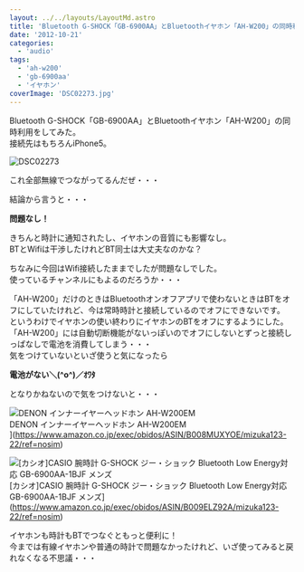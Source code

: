 ```yaml
---
layout: ../../layouts/LayoutMd.astro
title: 'Bluetooth G-SHOCK「GB-6900AA」とBluetoothイヤホン「AH-W200」の同時利用をしてみた'
date: '2012-10-21'
categories:
  - 'audio'
tags:
  - 'ah-w200'
  - 'gb-6900aa'
  - 'イヤホン'
coverImage: 'DSC02273.jpg'
---
```


Bluetooth G-SHOCK「GB-6900AA」とBluetoothイヤホン「AH-W200」の同時利用をしてみた。  
接続先はもちろんiPhone5。

![DSC02273](/archive/images/DSC02273_thumb.jpg 'DSC02273')

これ全部無線でつながってるんだぜ・・・

結論から言うと・・・

**問題なし！**

きちんと時計に通知されたし、イヤホンの音質にも影響なし。  
BTとWifiは干渉したけれどBT同士は大丈夫なのかな？

ちなみに今回はWifi接続したままでしたが問題なしでした。  
使っているチャンネルにもよるのだろうか・・・

「AH-W200」だけのときはBluetoothオンオフアプリで使わないときはBTをオフにしていたけれど、今は常時時計と接続しているのでオフにできないです。  
というわけでイヤホンの使い終わりにイヤホンのBTをオフにするようにした。  
「AH-W200」には自動切断機能がないっぽいのでオフにしないとずっと接続しっぱなしで電池を消費してしまう・・・  
気をつけていないといざ使うと気になったら

**電池がない＼(^o^)／ｵﾜﾀ**

となりかねないので気をつけないと・・・

![DENON インナーイヤーヘッドホン AH-W200EM](/archive/images/413IQSbcFhL._SL160_.jpg)  
DENON インナーイヤーヘッドホン AH-W200EM  
](https://www.amazon.co.jp/exec/obidos/ASIN/B008MUXYOE/mizuka123-22/ref=nosim)

![[カシオ]CASIO 腕時計 G-SHOCK ジー・ショック Bluetooth Low Energy対応   GB-6900AA-1BJF メンズ](/archive/images/41z3vvsyxhL._SL160_.jpg)  
\[カシオ\]CASIO 腕時計 G-SHOCK ジー・ショック Bluetooth Low Energy対応 GB-6900AA-1BJF メンズ](https://www.amazon.co.jp/exec/obidos/ASIN/B009ELZ92A/mizuka123-22/ref=nosim)

イヤホンも時計もBTでつなぐともっと便利に！  
今までは有線イヤホンや普通の時計で問題なかったけれど、いざ使ってみると戻れなくなる不思議・・・
